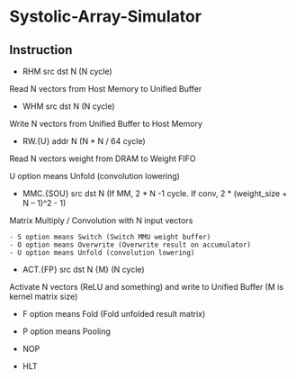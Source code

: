 # Systolic-Array-Simulator

## Instruction
- RHM src dst N (N cycle)

Read N vectors from Host Memory to Unified Buffer

- WHM src dst N (N cycle)

Write N vectors from Unified Buffer to Host Memory

- RW.{U} addr N (N * N / 64 cycle)

Read N vectors weight from DRAM to Weight FIFO

U option means Unfold (convolution lowering)

- MMC.{SOU} src dst N (If MM, 2 * N -1 cycle. If conv, 2 * (weight_size + N – 1)^2 - 1)

Matrix Multiply / Convolution with N input vectors

    - S option means Switch (Switch MMU weight buffer)
    - O option means Overwrite (Overwrite result on accumulator)
    - U option means Unfold (convolution lowering)

- ACT.{FP} src dst N {M} (N cycle)

Activate N vectors (ReLU and something) and write to Unified Buffer (M is kernel matrix size)

  - F option means Fold (Fold unfolded result matrix)
  - P option means Pooling

- NOP

- HLT
